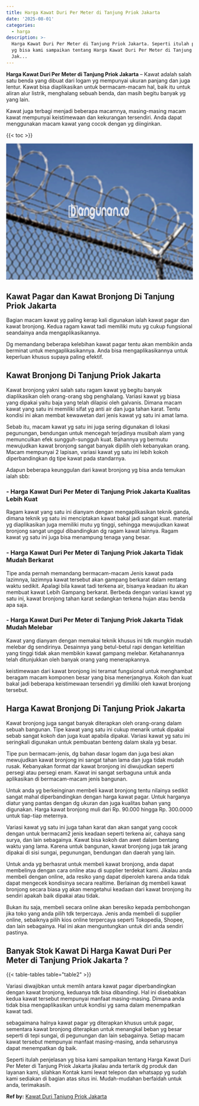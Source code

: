 ```yaml
---
title: Harga Kawat Duri Per Meter di Tanjung Priok Jakarta
date: '2025-08-01'
categories:
  - harga
description: >-
  Harga Kawat Duri Per Meter di Tanjung Priok Jakarta. Seperti itulah penjelasan
  yg bisa kami sampaikan tentang Harga Kawat Duri Per Meter di Tanjung Priok
  Jak...
---
```


**Harga Kawat Duri Per Meter di Tanjung Priok Jakarta** – Kawat adalah salah satu benda yang dibuat dari logam yg mempunyai ukuran panjang dan juga lentur. Kawat bisa diaplikasikan untuk bermacam-macam hal, baik itu untuk aliran alur listrik, menghalang sebuah benda, dan masih begitu banyak yg yang lain.

Kawat juga terbagi menjadi beberapa macamnya, masing-masing macam kawat mempunyai keistimewaan dan kekurangan tersendiri. Anda dapat menggunakan macam kawat yang cocok dengan yg diinginkan.

{{< toc >}}

![Harga Kawat Duri Per Meter di Tanjung Priok Jakarta](/images/jual-kawat-murah31.png)

## Kawat Pagar dan Kawat Bronjong Di Tanjung Priok Jakarta

Bagian macam kawat yg paling kerap kali digunakan ialah kawat pagar dan kawat bronjong. Kedua ragam kawat tadi memiliki mutu yg cukup fungsional seandainya anda mengaplikasikannya.

Dg memandang beberapa kelebihan kawat pagar tentu akan membikin anda berminat untuk mengaplikasikannya. Anda bisa mengaplikasikannya untuk keperluan khusus supaya paling efektif.

## Kawat Bronjong Di Tanjung Priok Jakarta

Kawat bronjong yakni salah satu ragam kawat yg begitu banyak diaplikasikan oleh orang-orang sbg penghalang. Variasi kawat yg biasa yang dipakai yaitu baja yang telah dilapisi oleh galvanis. Dimana macam kawat yang satu ini memiliki sifat yg anti air dan juga tahan karat. Tentu kondisi ini akan membat kewawetan dari jenis kawat yg satu ini amat lama.

Sebab itu, macam kawat yg satu ini juga sering digunakan di lokasi pegunungan, bendungan untuk mencegah terjadinya musibah alam yang memunculkan efek sungguh-sungguh kuat. Bahannya yg bermutu mewujudkan kawat bronjong sangat banyak dipilih oleh kebanyakan orang. Macam mempunyai 2 lapisan, variasi kawat yg satu ini lebih kokoh diperbandingkan dg tipe kawat pada standarnya.

Adapun beberapa keunggulan dari kawat bronjong yg bisa anda temukan ialah sbb:

### \- Harga Kawat Duri Per Meter di Tanjung Priok Jakarta Kualitas Lebih Kuat

Ragam kawat yang satu ini dianyam dengan mengaplikasikan teknik ganda, dimana teknik yg satu ini menciptakan kawat bakal jadi sangat kuat. material yg diaplikasikan juga memiliki mutu yg tinggi, sehingga mewujudkan kawat bronjong sangat unggul dibandingkan dg ragam kawat lainnya. Ragam kawat yg satu ini juga bisa menampung tenaga yang besar.

### \- Harga Kawat Duri Per Meter di Tanjung Priok Jakarta Tidak Mudah Berkarat

Tipe anda pernah memandang bermacam-macam Jenis kawat pada lazimnya, lazimnya kawat tersebut akan gampang berkarat dalam rentang waktu sedikit. Apalagi bila kawat tadi terkena air, bisanya keadaan itu akan membuat kawat Lebih Gampang berkarat. Berbeda dengan variasi kawat yg satu ini, kawat bronjong tahan karat sedangkan terkena hujan atau benda apa saja.

### \- Harga Kawat Duri Per Meter di Tanjung Priok Jakarta Tidak Mudah Melebar

Kawat yang dianyam dengan memakai teknik khusus ini tdk mungkin mudah melebar dg sendirinya. Desainnya yang betul-betul rapi dengan ketelitian yang tinggi tidak akan membikin kawat gampang melebar. Ketahanannya telah ditunjukkan oleh banyak orang yang menerapkannya.

keistimewaan dari kawat bronjong ini teramat fungsional untuk menghambat beragam macam komponen besar yang bisa menerjangnya. Kokoh dan kuat bakal jadi beberapa keistimewaan tersendiri yg dimiliki oleh kawat bronjong tersebut.

## Harga Kawat Bronjong Di Tanjung Priok Jakarta

Kawat bronjong juga sangat banyak diterapkan oleh orang-orang dalam sebuah bangunan. Tipe kawat yang satu ini cukup menarik untuk dipakai sebab sangat kokoh dan juga kuat apabila dipakai. Variasi kawat yg satu ini seringkali digunakan untuk pembuatan benteng dalam skala yg besar.

Tipe pun bermacam-jenis, dg bahan dasar logam dan juga besi akan mewujudkan kawat bronjong ini sangat tahan lama dan juga tidak mudah rusak. Kebanyakan format dar kawat bronjong ini diwujudkan seperti persegi atau persegi enam. Kawat ini sangat serbaguna untuk anda aplikasikan di bermacam-macam jenis bangunan.

Untuk anda yg berkeinginan membeli kawat bronjong tentu nilainya sedikit sangat mahal diperbandingkan dengan harga kawat pagar. Untuk harganya diatur yang pantas dengan dg ukuran dan juga kualitas bahan yang digunakan. Harga kawat bronjong muli dari Rp. 90.000 hingga Rp. 300.0000 untuk tiap-tiap meternya.

Variasi kawat yg satu ini juga tahan karat dan akan sangat yang cocok dengan untuk bermacam2 jenis keadaan seperti terkena air, cahaya sang surya, dan lain sebagainya. Kawat bisa kokoh dan awet dalam bentang waktu yang lama. Karena untuk bangunan, kawat bronjong juga tak jarang dipakai di sisi sungai, pegunungan, bendungan dan daerah yang lain.

Untuk anda yg berhasrat untuk membeli kawat bronjong, anda dapat membelinya dengan cara online atau di supplier terdekat kami. Jikalau anda membeli dengan online, ada resiko yang dapat diperoleh karena anda tidak dapat mengecek kondisinya secara realtime. Berlainan dg membeli kawat bronjong secara biasa yg akan mengetahui keadaan dari kawat bronjong itu sendiri apakah baik dipakai atau tidak.

Bukan itu saja, membeli secara online akan beresiko kepada pembohongan jika toko yang anda pilih tdk terpercaya. Jenis anda membeli di supplier online, sebaiknya pilih kios online terpercaya seperti Tokopedia, Shopee, dan lain sebagainya. Hal ini akan menguntungkan untuk diri anda sendiri pastinya.

## Banyak Stok Kawat Di Harga Kawat Duri Per Meter di Tanjung Priok Jakarta ?

{{< table-tables table="table2" >}}

Variasi diwajibkan untuk memlih antara kawat pagar diperbandingkan dengan kawat bronjong, keduanya tdk bisa dibandingi. Hal ini disebabkan kedua kawat tersebut mempunyai manfaat masing-masing. Dimana anda tidak bisa mengaplikasikan untuk kondisi yg sama dalam menempatkan kawat tadi.

sebagaimana halnya kawat pagar yg diterapkan khusus untuk pagar, sementara kawat bronjong diterapkan untuk menangkal beban yg besar seperti di tepi sungai, di pegunungan dan lain sebagainya. Setiap macam kawat tersebut mempunyai manfaat masing-masing, anda seharusnya dapat menempatkan dg baik.

Seperti itulah penjelasan yg bisa kami sampaikan tentang Harga Kawat Duri Per Meter di Tanjung Priok Jakarta jikalau anda tertarik dg produk dan layanan kami, silahkan Kontak kami lewat telepon dan whatsapp yg sudah kami sediakan di bagian atas situs ini. Mudah-mudahan berfaidah untuk anda, terimakasih.

**Ref by:** [Kawat Duri Tanjung Priok Jakarta](https://id.wikipedia.org/wiki/Kawat)
